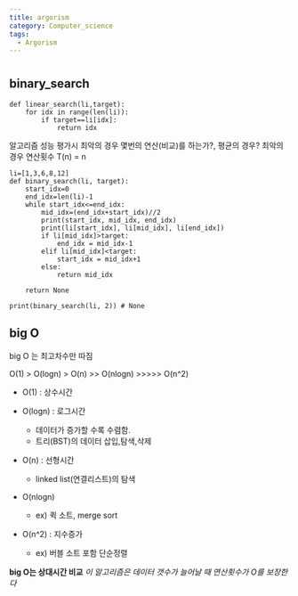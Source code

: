 ```yaml
---
title: argorism
category: Computer_science
tags:
  - Argorism
---
```

#

## binary_search

~~~linear search
def linear_search(li,target):
    for idx in range(len(li)):
        if target==li[idx]:
            return idx
~~~

알고리즘 성능 평가시 최악의 경우 몇번의 연산(비교)를 하는가?, 평균의 경우?
최악의 경우 연산횟수 T(n) = n

~~~binary_search
li=[1,3,6,8,12]
def binary_search(li, target):
    start_idx=0
    end_idx=len(li)-1
    while start_idx<=end_idx:
        mid_idx=(end_idx+start_idx)//2
        print(start_idx, mid_idx, end_idx)
        print(li[start_idx], li[mid_idx], li[end_idx])
        if li[mid_idx]>target:
            end_idx = mid_idx-1
        elif li[mid_idx]<target:
            start_idx = mid_idx+1
        else:
            return mid_idx

    return None

print(binary_search(li, 2)) # None
~~~

## big O

big O 는 최고차수만 따짐

O(1) > O(logn) > O(n) >> O(nlogn) >>>>> O(n^2)

- O(1) : 상수시간

- O(logn) : 로그시간
  - 데이터가 증가할 수록 수렴함.
  - 트리(BST)의 데이터 삽입,탐색,삭제

- O(n) : 선형시간
  - linked list(연결리스트)의 탐색

- O(nlogn)
  - ex) 퀵 소트, merge sort

- O(n^2) : 지수증가
  - ex) 버블 소트 포함 단순정렬

**big O는 상대시간 비교**
_이 알고리즘은 데이터 갯수가 늘어날 때 연산횟수가 O를 보장한다_

